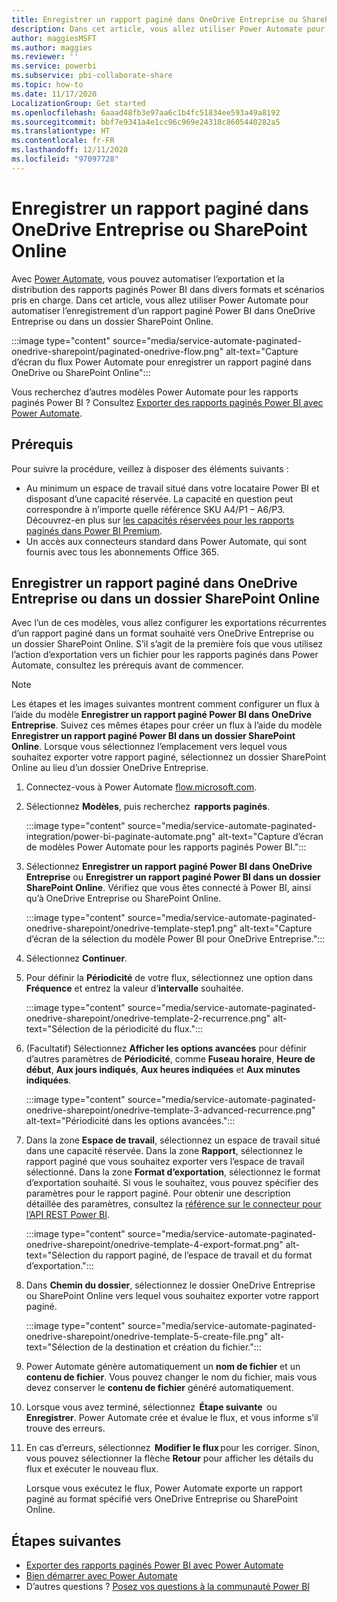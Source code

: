 ```yaml
---
title: Enregistrer un rapport paginé dans OneDrive Entreprise ou SharePoint Online
description: Dans cet article, vous allez utiliser Power Automate pour automatiser l’enregistrement d’un rapport paginé Power BI dans OneDrive Entreprise ou dans un dossier SharePoint Online.
author: maggiesMSFT
ms.author: maggies
ms.reviewer: ''
ms.service: powerbi
ms.subservice: pbi-collaborate-share
ms.topic: how-to
ms.date: 11/17/2020
LocalizationGroup: Get started
ms.openlocfilehash: 6aaad48fb3e97aa6c1b4fc51834ee593a49a8192
ms.sourcegitcommit: bbf7e9341a4e1cc96c969e24318c8605440282a5
ms.translationtype: HT
ms.contentlocale: fr-FR
ms.lasthandoff: 12/11/2020
ms.locfileid: "97097728"
---
```

# <a name="save-a-paginated-report-to-onedrive-for-business-or-sharepoint-online"></a>Enregistrer un rapport paginé dans OneDrive Entreprise ou SharePoint Online

Avec [Power Automate](/power-automate/getting-started), vous pouvez automatiser l’exportation et la distribution des rapports paginés Power BI dans divers formats et scénarios pris en charge. Dans cet article, vous allez utiliser Power Automate pour automatiser l’enregistrement d’un rapport paginé Power BI dans OneDrive Entreprise ou dans un dossier SharePoint Online.


:::image type="content" source="media/service-automate-paginated-onedrive-sharepoint/paginated-onedrive-flow.png" alt-text="Capture d’écran du flux Power Automate pour enregistrer un rapport paginé dans OneDrive ou SharePoint Online":::

Vous recherchez d’autres modèles Power Automate pour les rapports paginés Power BI ? Consultez [Exporter des rapports paginés Power BI avec Power Automate](service-automate-paginated-integration.md). 

## <a name="prerequisites"></a>Prérequis  

Pour suivre la procédure, veillez à disposer des éléments suivants :

- Au minimum un espace de travail situé dans votre locataire Power BI et disposant d’une capacité réservée. La capacité en question peut correspondre à n’importe quelle référence SKU A4/P1 – A6/P3. Découvrez-en plus sur [les capacités réservées pour les rapports paginés dans Power BI Premium](../admin/service-premium-what-is.md#paginated-reports).
- Un accès aux connecteurs standard dans Power Automate, qui sont fournis avec tous les abonnements Office 365.

## <a name="save-a-paginated-report-to-onedrive-for-business-or-a-sharepoint-online-folder"></a>Enregistrer un rapport paginé dans OneDrive Entreprise ou dans un dossier SharePoint Online 

Avec l’un de ces modèles, vous allez configurer les exportations récurrentes d’un rapport paginé dans un format souhaité vers OneDrive Entreprise ou un dossier SharePoint Online. S’il s’agit de la première fois que vous utilisez l’action d’exportation vers un fichier pour les rapports paginés dans Power Automate, consultez les prérequis avant de commencer. 

> [!NOTE]
> Les étapes et les images suivantes montrent comment configurer un flux à l’aide du modèle **Enregistrer un rapport paginé Power BI dans OneDrive Entreprise**. Suivez ces mêmes étapes pour créer un flux à l’aide du modèle **Enregistrer un rapport paginé Power BI dans un dossier SharePoint Online**. Lorsque vous sélectionnez l’emplacement vers lequel vous souhaitez exporter votre rapport paginé, sélectionnez un dossier SharePoint Online au lieu d’un dossier OneDrive Entreprise. 

1. Connectez-vous à Power Automate [flow.microsoft.com](https://flow.microsoft.com/). 
1. Sélectionnez **Modèles**, puis recherchez  **rapports paginés**. 

    :::image type="content" source="media/service-automate-paginated-integration/power-bi-paginate-automate.png" alt-text="Capture d’écran de modèles Power Automate pour les rapports paginés Power BI.":::

1. Sélectionnez **Enregistrer un rapport paginé Power BI dans OneDrive Entreprise** ou **Enregistrer un rapport paginé Power BI dans un dossier SharePoint Online**. Vérifiez que vous êtes connecté à Power BI, ainsi qu’à OneDrive Entreprise ou SharePoint Online.

    :::image type="content" source="media/service-automate-paginated-onedrive-sharepoint/onedrive-template-step1.png" alt-text="Capture d’écran de la sélection du modèle Power BI pour OneDrive Entreprise.":::
1. Sélectionnez **Continuer**.  


1. Pour définir la **Périodicité** de votre flux, sélectionnez une option dans **Fréquence** et entrez la valeur d’**intervalle** souhaitée.

    :::image type="content" source="media/service-automate-paginated-onedrive-sharepoint/onedrive-template-2-recurrence.png" alt-text="Sélection de la périodicité du flux.":::

1. (Facultatif) Sélectionnez **Afficher les options avancées** pour définir d’autres paramètres de **Périodicité**, comme **Fuseau horaire**, **Heure de début**, **Aux jours indiqués**, **Aux heures indiquées** et **Aux minutes indiquées**.  

    :::image type="content" source="media/service-automate-paginated-onedrive-sharepoint/onedrive-template-3-advanced-recurrence.png" alt-text="Périodicité dans les options avancées.":::

1. Dans la zone **Espace de travail**, sélectionnez un espace de travail situé dans une capacité réservée. Dans la zone **Rapport**, sélectionnez le rapport paginé que vous souhaitez exporter vers l’espace de travail sélectionné. Dans la zone **Format d’exportation**, sélectionnez le format d’exportation souhaité. Si vous le souhaitez, vous pouvez spécifier des paramètres pour le rapport paginé. Pour obtenir une description détaillée des paramètres, consultez la [référence sur le connecteur pour l’API REST Power BI](/connectors/powerbi/#export-to-file-for-paginated-reports).  

    :::image type="content" source="media/service-automate-paginated-onedrive-sharepoint/onedrive-template-4-export-format.png" alt-text="Sélection du rapport paginé, de l’espace de travail et du format d’exportation.":::

1. Dans **Chemin du dossier**, sélectionnez le dossier OneDrive Entreprise ou SharePoint Online vers lequel vous souhaitez exporter votre rapport paginé.

    :::image type="content" source="media/service-automate-paginated-onedrive-sharepoint/onedrive-template-5-create-file.png" alt-text="Sélection de la destination et création du fichier.":::

1. Power Automate génère automatiquement un **nom de fichier** et un **contenu de fichier**. Vous pouvez changer le nom du fichier, mais vous devez conserver le **contenu de fichier** généré automatiquement. 

1. Lorsque vous avez terminé, sélectionnez  **Étape suivante**  ou **Enregistrer**. Power Automate crée et évalue le flux, et vous informe s’il trouve des erreurs. 

1. En cas d’erreurs, sélectionnez  **Modifier le flux** pour les corriger. Sinon, vous pouvez sélectionner la flèche **Retour** pour afficher les détails du flux et exécuter le nouveau flux. 

    Lorsque vous exécutez le flux, Power Automate exporte un rapport paginé au format spécifié vers OneDrive Entreprise ou SharePoint Online.  

## <a name="next-steps"></a>Étapes suivantes

- [Exporter des rapports paginés Power BI avec Power Automate](service-automate-paginated-integration.md)
- [Bien démarrer avec Power Automate](/power-automate/getting-started/)
- D’autres questions ? [Posez vos questions à la communauté Power BI](https://community.powerbi.com/)
